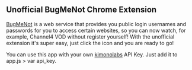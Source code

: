 ## Unofficial BugMeNot Chrome Extension

[BugMeNot](bugmenot.com) is a web service that provides you public login usernames and passwords for you to access certain websites, so you can now watch, for example, Channel4 VOD without register yourself! With the unofficial extension it's super easy, just click the icon and you are ready to go!

You can use this app with your own [kimonolabs](kimonolabs.com) API Key. Just add it to app.js > var api_key.
